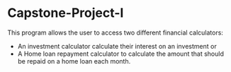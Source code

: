 # Capstone-Project-I
This program  allows the user to access two different financial calculators: 
- An investment calculator calculate their interest on an investment or 
- A Home loan repayment calculator to calculate the amount that should be repaid on a home loan each month.
